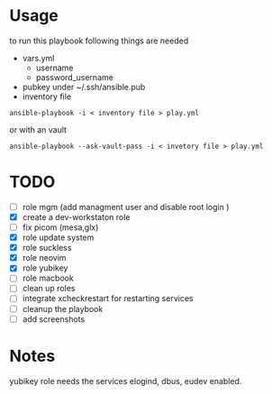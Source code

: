 # Usage
 to run this playbook following things are needed

- vars.yml
    - username
    - password_username
- pubkey under ~/.ssh/ansible.pub
- inventory file

```
ansible-playbook -i < inventory file > play.yml 
```
or with an vault
```
ansible-playbook --ask-vault-pass -i < invetory file > play.yml
```
# TODO
- [ ] role mgm (add managment user and disable root login )
- [x] create a dev-workstaton role
- [ ] fix picom (mesa,glx) 
- [x] role update system 
- [x] role suckless
- [x] role neovim
- [x] role yubikey
- [ ] role macbook
- [ ] clean up roles
- [ ] integrate xcheckrestart for restarting services
- [ ] cleanup the playbook
- [ ] add screenshots

# Notes

yubikey role needs the services elogind, dbus, eudev enabled.

